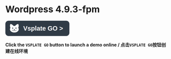 # Wordpress 4.9.3-fpm

<a href="https://www.vsplate.com/?docker-compose=https://github.com/vsplate/dcenvs/wordpress/4.9.3-fpm"><img alt="VSPLATE GO" src="https://raw.githubusercontent.com/vsplate/images/master/vsgo_btn.png" width="200px"></a>

**Click the `VSPLATE GO` button to launch a demo online / 点击`VSPLATE GO`按钮创建在线环境**